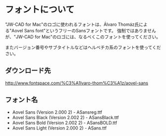 # フォントについて
"JW-CAD for Mac"のロゴに使われるフォントは、Álvaro Thomáz氏による"Aovel Sans font"というフリーのSansフォントです。
強制ではありませんが、"JW-CAD for Mac"のロゴには、なるべくこのフォントを使ってください。

またバージョン番号やサブタイトルなどはヘルベチカ系のフォントを使ってください。

## ダウンロード先
http://www.fontspace.com/%C3%A1lvaro-thom%C3%A1z/aovel-sans

## フォント名
- Aovel Sans (Version 2.000 2) - ASansreg.ttf
- Aovel Sans Black (Version 2.002 2) - ASansBlack.ttf
- Aovel Sans Bold (Version 2.002 2) - ASansBOLD.ttf
- Aovel Sans Light (Version 2.000 2) - ASans.ttf

